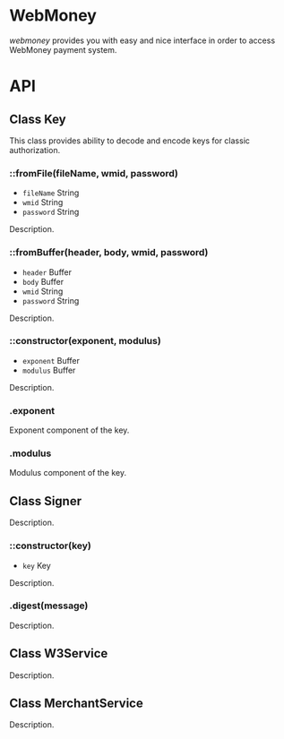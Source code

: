 # WebMoney

_webmoney_ provides you with easy and nice interface in order to access WebMoney payment system.

# API

## Class Key

This class provides ability to decode and encode keys for classic authorization.

### ::fromFile(fileName, wmid, password)
- `fileName` String
- `wmid` String
- `password` String

Description.

### ::fromBuffer(header, body, wmid, password)
- `header` Buffer
- `body` Buffer
- `wmid` String
- `password` String

Description.

### ::constructor(exponent, modulus)
- `exponent` Buffer
- `modulus` Buffer

Description.

### .exponent

Exponent component of the key.

### .modulus

Modulus component of the key.

## Class Signer

Description.

### ::constructor(key)
- `key` Key

Description.

### .digest(message)

Description.

## Class W3Service

Description.

## Class MerchantService

Description.

